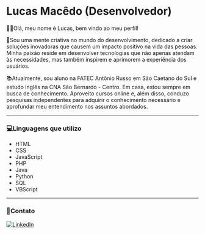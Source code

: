 <h1>Lucas Macêdo (Desenvolvedor)</h1>

🙋‍♂️Olá, meu nome é Lucas, bem vindo ao meu perfil!

🚀Sou uma mente criativa no mundo do desenvolvimento, dedicado a criar soluções inovadoras que causem um impacto positivo na vida das pessoas. Minha paixão reside em desenvolver tecnologias que não apenas atendam às necessidades, mas também inspirem e aprimorem a experiência dos usuários.

📚Atualmente, sou aluno na FATEC Antônio Russo em São Caetano do Sul e estudo inglês na CNA São Bernardo - Centro. Em casa, estou sempre em busca de conhecimento. Aproveito cursos online e, além disso, conduzo pesquisas independentes para adquirir o conhecimento necessário e aprofundar meu entendimento nos assuntos abordados.

<hr></hr>

<h3>💻Linguagens que utilizo</h3>

<ul>
  <li>HTML</li>
  <li>CSS</li>
  <li>JavaScript</li>
  <li>PHP</li>
  <li>Java</li>
  <li>Python</li>
  <li>SQL</li>
  <li>VBScript</li>
</ul>

<hr></hr>

<h3>📱Contato</h3>

[![LinkedIn](https://img.shields.io/badge/LinkedIn-blue?style=flat-square&logo=linkedin)](https://www.linkedin.com/in/lucas-macedo-da-silva-5797331b7/)

